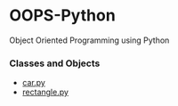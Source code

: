 # OOPS-Python
Object Oriented Programming using Python

### Classes and Objects
- [car.py](car.py)
- [rectangle.py](rectangle.py)